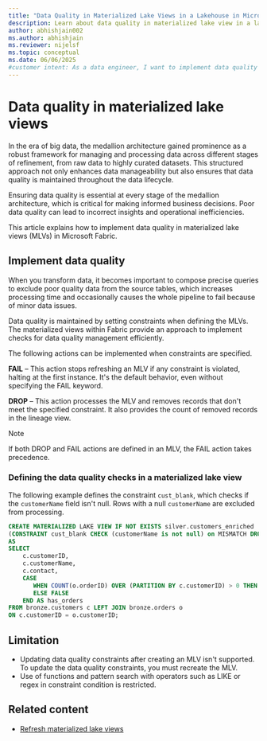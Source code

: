 ```yaml
---
title: "Data Quality in Materialized Lake Views in a Lakehouse in Microsoft Fabric"
description: Learn about data quality in materialized lake view in a lakehouse in Microsoft Fabric
author: abhishjain002 
ms.author: abhishjain
ms.reviewer: nijelsf
ms.topic: conceptual
ms.date: 06/06/2025
#customer intent: As a data engineer, I want to implement data quality in materialized lake views in a lakehouse so that I can ensure the integrity and reliability of my data.
---
```


# Data quality in materialized lake views

In the era of big data, the medallion architecture gained prominence as a robust framework for managing and processing data across different stages of refinement, from raw data to highly curated datasets. This structured approach not only enhances data manageability but also ensures that data quality is maintained throughout the data lifecycle.

Ensuring data quality is essential at every stage of the medallion architecture, which is critical for making informed business decisions. Poor data quality can lead to incorrect insights and operational inefficiencies.

This article explains how to implement data quality in materialized lake views (MLVs) in Microsoft Fabric.

## Implement data quality

When you transform data, it becomes important to compose precise queries to exclude poor quality data from the source tables, which increases processing time and occasionally causes the whole pipeline to fail because of minor data issues.

Data quality is maintained by setting constraints when defining the MLVs. The materialized views within Fabric provide an approach to implement checks for data quality management efficiently.

The following actions can be implemented when constraints are specified.

**FAIL** – This action stops refreshing an MLV if any constraint is violated, halting at the first instance. It's the default behavior, even without specifying the FAIL keyword.

**DROP** – This action processes the MLV and removes records that don't meet the specified constraint. It also provides the count of removed records in the lineage view.

> [!NOTE]
> If both DROP and FAIL actions are defined in an MLV, the FAIL action takes precedence.

### Defining the data quality checks in a materialized lake view

The following example defines the constraint `cust_blank`, which checks if the `customerName` field isn't null. Rows with a null `customerName` are excluded from processing.

```SQL
CREATE MATERIALIZED LAKE VIEW IF NOT EXISTS silver.customers_enriched  
(CONSTRAINT cust_blank CHECK (customerName is not null) on MISMATCH DROP)
AS
SELECT
    c.customerID,
    c.customerName,
    c.contact, 
    CASE  
       WHEN COUNT(o.orderID) OVER (PARTITION BY c.customerID) > 0 THEN TRUE  
       ELSE FALSE  
    END AS has_orders 
FROM bronze.customers c LEFT JOIN bronze.orders o 
ON c.customerID = o.customerID; 
```

## Limitation

* Updating data quality constraints after creating an MLV isn't supported. To update the data quality constraints, you must recreate the MLV.
* Use of functions and pattern search with operators such as LIKE or regex in constraint condition is restricted.

## Related content

* [Refresh materialized lake views](./refresh-materialized-lake-view.md)
